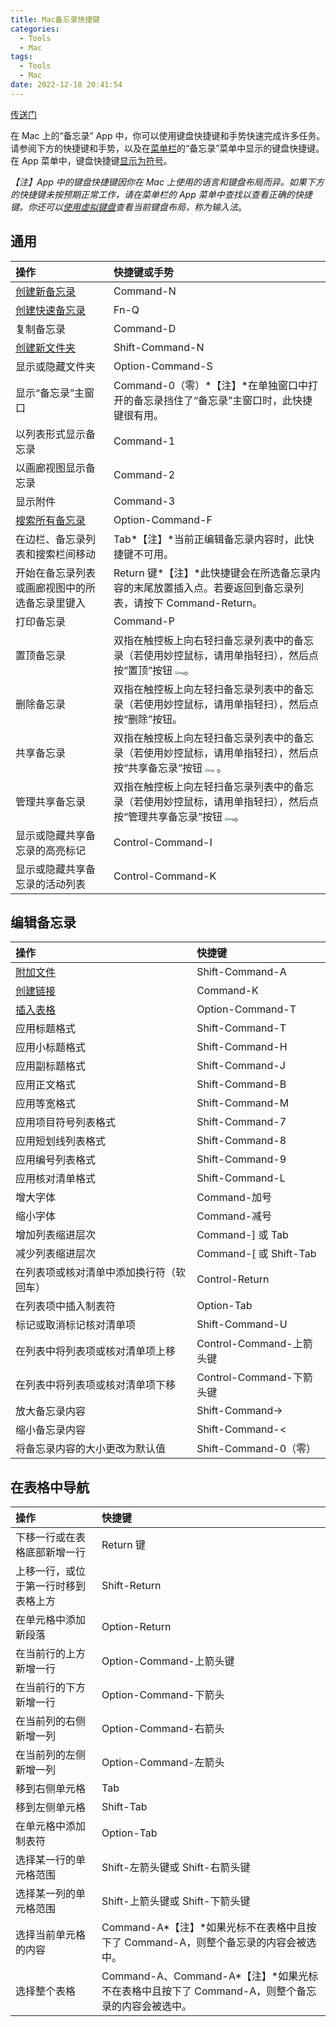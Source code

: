 ```yaml
---
title: Mac备忘录快捷键
categories:
  - Tools
  - Mac
tags:
  - Tools
  - Mac
date: 2022-12-18 20:41:54
---
```


[传送门](https://support.apple.com/zh-cn/guide/notes/apd46c25187e/mac)

在 Mac 上的“备忘录” App 中，你可以使用键盘快捷键和手势快速完成许多任务。请参阅下方的快捷键和手势，以及在[菜单栏](https://support.apple.com/zh-cn/guide/notes/aside/glos33eb8abd/4.9/mac/13.0)的“备忘录”菜单中显示的键盘快捷键。在 App 菜单中，键盘快捷键[显示为符号](https://support.apple.com/zh-cn/guide/mac-help/cpmh0011)。

*【注】*App 中的键盘快捷键因你在 Mac 上使用的语言和键盘布局而异。如果下方的快捷键未按预期正常工作，请在菜单栏的 App 菜单中查找以查看正确的快捷键。你还可以[使用虚拟键盘](https://support.apple.com/zh-cn/guide/mac-help/mchlp1015)查看当前键盘布局，称为*输入法*。


## 通用

| 操作                                                         | 快捷键或手势                                                 |
| :----------------------------------------------------------- | :----------------------------------------------------------- |
| [创建新备忘录](https://support.apple.com/zh-cn/guide/notes/not9474646a9/4.9/mac/13.0#apdb30d7ea07) | Command-N                                                    |
| [创建快速备忘录](https://support.apple.com/zh-cn/guide/notes/apdf028f7034/4.9/mac/13.0) | Fn-Q                                                         |
| 复制备忘录                                                   | Command-D                                                    |
| [创建新文件夹](https://support.apple.com/zh-cn/guide/notes/apd558a85438/4.9/mac/13.0#apdd42032ca6) | Shift-Command-N                                              |
| 显示或隐藏文件夹                                             | Option-Command-S                                             |
| 显示“备忘录”主窗口                                           | Command-0（零）*【注】*在单独窗口中打开的备忘录挡住了“备忘录”主窗口时，此快捷键很有用。 |
| 以列表形式显示备忘录                                         | Command-1                                                    |
| 以画廊视图显示备忘录                                         | Command-2                                                    |
| 显示附件                                                     | Command-3                                                    |
| [搜索所有备忘录](https://support.apple.com/zh-cn/guide/notes/not18ab658ed/4.9/mac/13.0) | Option-Command-F                                             |
| 在边栏、备忘录列表和搜索栏间移动                             | Tab*【注】*当前正编辑备忘录内容时，此快捷键不可用。          |
| 开始在备忘录列表或画廊视图中的所选备忘录里键入               | Return 键*【注】*此快捷键会在所选备忘录内容的末尾放置插入点。若要返回到备忘录列表，请按下 Command-Return。 |
| 打印备忘录                                                   | Command-P                                                    |
| 置顶备忘录                                                   | 双指在触控板上向右轻扫备忘录列表中的备忘录（若使用妙控鼠标，请用单指轻扫），然后点按“置顶”按钮 <img src="https://help.apple.com/assets/63599A6D01A15536BE52CD0C/63599A7401A15536BE52CD14/zh_CN/7a62a92d34976220fada0d65fee42188.png" alt="img" style="zoom:33%;" />。 |
| 删除备忘录                                                   | 双指在触控板上向左轻扫备忘录列表中的备忘录（若使用妙控鼠标，请用单指轻扫），然后点按“删除”按钮。 |
| 共享备忘录                                                   | 双指在触控板上向左轻扫备忘录列表中的备忘录（若使用妙控鼠标，请用单指轻扫），然后点按“共享备忘录”按钮 <img src="https://help.apple.com/assets/63599A6D01A15536BE52CD0C/63599A7401A15536BE52CD14/zh_CN/a39435694cd551a1964bee03937c341d.png" alt="img" style="zoom:33%;" /> 。 |
| 管理共享备忘录                                               | 双指在触控板上向左轻扫备忘录列表中的备忘录（若使用妙控鼠标，请用单指轻扫），然后点按“管理共享备忘录”按钮 <img src="https://help.apple.com/assets/63599A6D01A15536BE52CD0C/63599A7401A15536BE52CD14/zh_CN/d60ededd9de9cd548f09a89749246765.png" alt="img" style="zoom:33%;" />。 |
| 显示或隐藏共享备忘录的高亮标记                               | Control-Command-I                                            |
| 显示或隐藏共享备忘录的活动列表                               | Control-Command-K                                            |

## 编辑备忘录

| 操作                                                         | 快捷键                   |
| :----------------------------------------------------------- | :----------------------- |
| [附加文件](https://support.apple.com/zh-cn/guide/notes/not95edd2813/4.9/mac/13.0#apd8f5d211a4e594) | Shift-Command-A          |
| [创建链接](https://support.apple.com/zh-cn/guide/notes/apde615d29c2/4.9/mac/13.0#apd10fc4509d83e4) | Command-K                |
| [插入表格](https://support.apple.com/zh-cn/guide/notes/apd0a136b9cc/4.9/mac/13.0) | Option-Command-T         |
| 应用标题格式                                                 | Shift-Command-T          |
| 应用小标题格式                                               | Shift-Command-H          |
| 应用副标题格式                                               | Shift-Command-J          |
| 应用正文格式                                                 | Shift-Command-B          |
| 应用等宽格式                                                 | Shift-Command-M          |
| 应用项目符号列表格式                                         | Shift-Command-7          |
| 应用短划线列表格式                                           | Shift-Command-8          |
| 应用编号列表格式                                             | Shift-Command-9          |
| 应用核对清单格式                                             | Shift-Command-L          |
| 增大字体                                                     | Command-加号             |
| 缩小字体                                                     | Command-减号             |
| 增加列表缩进层次                                             | Command-] 或 Tab         |
| 减少列表缩进层次                                             | Command-[ 或 Shift-Tab   |
| 在列表项或核对清单中添加换行符（软回车）                     | Control-Return           |
| 在列表项中插入制表符                                         | Option-Tab               |
| 标记或取消标记核对清单项                                     | Shift-Command-U          |
| 在列表中将列表项或核对清单项上移                             | Control-Command-上箭头键 |
| 在列表中将列表项或核对清单项下移                             | Control-Command-下箭头键 |
| 放大备忘录内容                                               | Shift-Command->          |
| 缩小备忘录内容                                               | Shift-Command-<          |
| 将备忘录内容的大小更改为默认值                               | Shift-Command-0（零）    |

## 在表格中导航

| 操作                                 | 快捷键                                                       |
| :----------------------------------- | :----------------------------------------------------------- |
| 下移一行或在表格底部新增一行         | Return 键                                                    |
| 上移一行，或位于第一行时移到表格上方 | Shift-Return                                                 |
| 在单元格中添加新段落                 | Option-Return                                                |
| 在当前行的上方新增一行               | Option-Command-上箭头键                                      |
| 在当前行的下方新增一行               | Option-Command-下箭头                                        |
| 在当前列的右侧新增一列               | Option-Command-右箭头                                        |
| 在当前列的左侧新增一列               | Option-Command-左箭头                                        |
| 移到右侧单元格                       | Tab                                                          |
| 移到左侧单元格                       | Shift-Tab                                                    |
| 在单元格中添加制表符                 | Option-Tab                                                   |
| 选择某一行的单元格范围               | Shift-左箭头键或 Shift-右箭头键                              |
| 选择某一列的单元格范围               | Shift-上箭头键或 Shift-下箭头键                              |
| 选择当前单元格的内容                 | Command-A*【注】*如果光标不在表格中且按下了 Command-A，则整个备忘录的内容会被选中。 |
| 选择整个表格                         | Command-A、Command-A*【注】*如果光标不在表格中且按下了 Command-A，则整个备忘录的内容会被选中。 |
